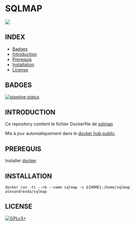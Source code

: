 # SQLMAP

<img src="https://upload.wikimedia.org/wikipedia/commons/thumb/4/4f/Sqlmap_logo.png/800px-Sqlmap_logo.png" />


## INDEX

- [Badges](#BADGES)
- [Introduction](#INTRODUCTION)
- [Prerequis](#PREREQUIS)
- [Installation](#INSTALLATION)
- [License](#LICENSE)


## BADGES

[![pipeline status](https://gitlab.com/oda-alexandre/sqlmap/badges/master/pipeline.svg)](https://gitlab.com/oda-alexandre/sqlmap/commits/master)


## INTRODUCTION

Ce repository contient le fichier Dockerfile de [sqlmap](http://sqlmap.org)

Mis à jour automatiquement dans le [docker hub public](https://hub.docker.com/r/alexandreoda/sqlmap/).


## PREREQUIS

Installer [docker](https://www.docker.com)


## INSTALLATION

```
docker run -ti --rm --name sqlmap -v ${HOME}:/home/sqlmap alexandreoda/sqlmap
```


## LICENSE

[![GPLv3+](http://gplv3.fsf.org/gplv3-127x51.png)](https://github.com/oda-alexandre/sqlmap/blob/master/LICENSE)
